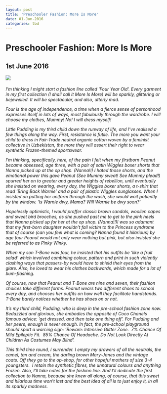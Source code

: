 ```yaml
---
layout: post
title: 'Preschooler Fashion: More Is More'
date: 01-Jun-2016
categories: tbd
---
```


# Preschooler Fashion: More Is More

## 1st June 2016

<p **This post was first published in Practical Parenting Magazine,   June 2016**</p>

<p **Dedicated to Nanna!**</p>

<img class="photo-horiz" src="http://world4.eu/wp-content/uploads/2013/05/child-fashion-004.jpg" />

<h6 Nothing new under the sun,   German postcard,   1910</h6>

I’m thinking I might start a fashion line called ‘Four Year Old’. Every garment in my first collection (I shall call it More Is More) will be sparkly, glittering or bejewelled. It will be spectacular, and also, utterly mad.

Four is the age of independence, a time when a fierce sense of personhood expresses itself in lots of ways, most fabulously through the wardrobe. I will choose my clothes, Mummy! No! I will dress myself!

Little Pudding is my third child down the runway of life, and I’ve realised a few things along the way. First, resistance is futile. The more you want your child to dress in Fair-Trade neutral organic cotton woven by a feminist collective in Uzbekistan, the more they will assert their right to wear synthetic Frozen-themed sportswear.

I’m thinking, specifically, here, of the pain I felt when my firstborn Peanut became obsessed, age three, with a pair of satin Wiggles boxer shorts that Nanna picked up at the op shop. (Nanna!!) I hated those shorts, and the emotional power this gave Peanut (See Mummy sweat! See Mummy plead!) spurred her on to greater and greater heights of rebellion, until eventually she insisted on wearing, every day, the Wiggles boxer shorts, a t-shirt that read ‘Bring Back Warnie’ and a pair of plastic Wiggles sunglasses. When I insisted on putting her uniform through the wash, she would wait patiently by the window. ‘Is Warnie dwy, Mama? Will Warnie be dwy soon?’

Hopelessly optimistic, I would proffer classic brown sandals, woollen capes and sweet bird brooches, as she pushed past me to get to the pink heels that Nanna picked up for her at the op shop. (Nanna!!)I was so adamant that my first-born daughter wouldn’t fall victim to the Princess syndrome that of course (can you feel what is coming? Nanna found it hilarious) by age four Peanut would not only wear nothing but pink, but also insisted she be referred to as Pinky Winky.

When my son T-Bone was four, he insisted that his outfits be ‘like a fruit salad’ which involved combining colour, pattern and print in such violently clashing ways that passers-by would have to shield their eyes from the glare. Also, he loved to wear his clothes backwards, which made for a lot of bum-flashing.

Of course, now that Peanut and T-Bone are nine and seven, their fashion choices take different forms. Peanut wears two different shoes to school every day, and chooses her outfits on how well they facilitate handstands. T-Bone barely notices whether he has shoes on or not.

It’s my third child, Pudding, who is deep in the pre-school fashion zone now. Bedazzled and glorious, she embodies the opposite of Coco Chanels famous advice: ‘get dressed, and then take one thing off’. For Pudding and her peers, enough is never enough. In fact, the pre-school playground should sport a warning sign: ‘Beware: Intensive Glitter Zone.  7% Chance Of Mild Epileptic Fit.  85% Chance Of Headache. Do Not Look Directly At Children As Costumes May Blind’.

 

This third time round, I surrender. I empty my drawers of all the neutrals, the camel, tan and cream, the darling brown Mary-Janes and the vintage coats. Off they go to the op-shop, for other hopeful mothers of size 3-4 youngsters.  I retain the synthetic fibres, the unnatural colours and anything Frozen. Also, I’ll take notes for the fashion line. And I’ll dedicate the first collection to Nanna, because she knew all along, of course, that this sweet and hilarious time won’t last and the best idea of all is to just enjoy it, in all its sparkly madness.

